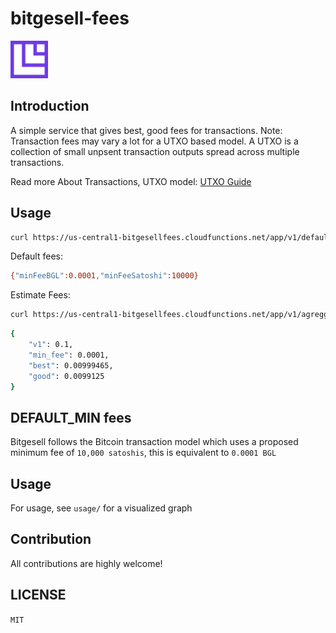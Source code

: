 # bitgesell-fees

<img src="Icon.png" style="height: 60px;"/>

## Introduction

A simple service that gives best, good fees for  transactions. Note: Transaction fees may vary a lot for a UTXO based model. A UTXO is a collection of small unpsent transaction outputs spread across multiple transactions.

Read more About Transactions, UTXO model: [UTXO Guide ](https://community.magiceden.io/learn/utxo-guide)

## Usage

```bash
curl https://us-central1-bitgesellfees.cloudfunctions.net/app/v1/default/fee
```

Default fees: 

```sh
{"minFeeBGL":0.0001,"minFeeSatoshi":10000}
```

Estimate Fees:

```sh
curl https://us-central1-bitgesellfees.cloudfunctions.net/app/v1/agreggate/fees
```

```sh
{
    "v1": 0.1,
    "min_fee": 0.0001,
    "best": 0.00999465,
    "good": 0.0099125
}
```

## DEFAULT_MIN fees

Bitgesell follows the Bitcoin transaction model which uses a proposed minimum fee of `10,000 satoshis`, this is equivalent to `0.0001 BGL`

## Usage
For usage, see `usage/` for a visualized graph

## Contribution

All contributions are highly welcome!

## LICENSE
`MIT`